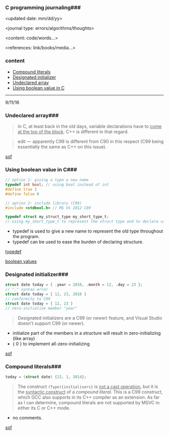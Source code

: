 ### C programming journaling###

<updated date: mm/dd/yy>

<journal type: errors/algorithms/thoughts>

<content: code/words...>

<references: link/books/media...>

### **content**

- [Compound literals](#compound-literals)
- [Designated initializer](#designated-initializer)
- [Undeclared array](#undeclared-array)
- [Using boolean value in C](#using-boolean-value-in-c)

----

9/11/16

### Undeclared array###

>  In C, at least back in the old days, variable declarations have to <u>come at the top of the block</u>. C++ is different in that regard.


> edit — apparently C99 is different from C90 in this respect (C99 being essentially the same as C++ on this issue).

[sof](http://stackoverflow.com/questions/4774961/why-do-i-get-error-undeclared-identifier-unless-i-declare-my-variable-at-the-b)



### Using boolean value in C###

```c
// option 1: giving a type a new name
typedef int bool; // using bool instead of int
#define true 1
#define false 0

// option 2: include library (C99)
#include <stdbool.h> // M$ VS 2012 C89
```

```c
typedef struct my_struct_type my_short_type_t;
// using my_short_type_t to represent the struct type and to declare variables
```

- typedef is used to give a new name to represent the old type throughout the program. 
- typedef can be used to ease the burden of declaring structure.


[typedef](http://www.cprogramming.com/tutorial/typedef.html)

[boolean values](http://stackoverflow.com/questions/1921539/using-boolean-values-in-c)



### Designated initializer###

```c
struct date today = { .year = 2016, .month = 12, .day = 23 }; 
// "." syntax error
struct date today = { 12, 23, 2016 }
// conformity to C89
struct date today = { 12, 23 }
// zero-initialize member "year"
```

> Designated initializers are a C99 (or newer) feature, and Visual Studio doesn't support C99 (or newer). 

- initialize part of the members in a structure will result in zero-initializing (like array)
- { 0 } to implement all-zero-initializing

[sof](http://stackoverflow.com/questions/23986521/c2059-in-vs2012-how-to-initialize-struct-instance)



### Compound literals###

```c
today = (struct date) {12, 1, 2014};
```

> The construct `(Type){initialisers}` is <u>not a cast operation</u>, but it is the <u>syntactic construct</u> of a *compound literal*. This is a C99 construct, which GCC also supports in its C++ compiler as an extension. As far as I can determine, compound literals are not supported by MSVC in either its C or C++ mode.

- no comments.

[sof](http://stackoverflow.com/questions/3869963/compound-literals-in-msvc)

